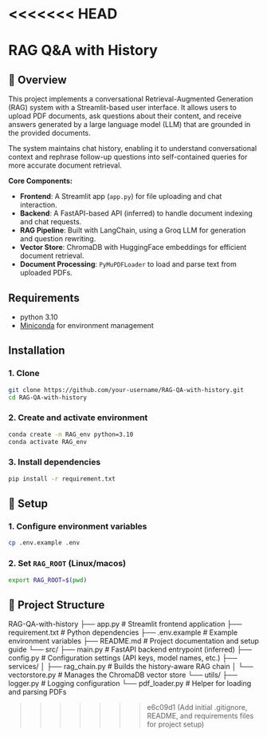<<<<<<< HEAD
=======
# RAG Q&A with History


## 📌 Overview
This project implements a conversational Retrieval-Augmented Generation (RAG) system with a Streamlit-based user interface. It allows users to upload PDF documents, ask questions about their content, and receive answers generated by a large language model (LLM) that are grounded in the provided documents.

The system maintains chat history, enabling it to understand conversational context and rephrase follow-up questions into self-contained queries for more accurate document retrieval.

**Core Components:**
- **Frontend**: A Streamlit app (`app.py`) for file uploading and chat interaction.
- **Backend**: A FastAPI-based API (inferred) to handle document indexing and chat requests.
- **RAG Pipeline**: Built with LangChain, using a Groq LLM for generation and question rewriting.
- **Vector Store**: ChromaDB with HuggingFace embeddings for efficient document retrieval.
- **Document Processing**: `PyMuPDFLoader` to load and parse text from uploaded PDFs.

## Requirements
- python 3.10
- [Miniconda](https://docs.anaconda.com/free/miniconda/#quick-command-line-install) for environment management


## Installation
### 1.  Clone
```bash
git clone https://github.com/your-username/RAG-QA-with-history.git
cd RAG-QA-with-history
```

### 2. Create and activate environment
```bash
conda create -n RAG_env python=3.10
conda activate RAG_env
```

### 3. Install dependencies
```bash
pip install -r requirement.txt
```

## 🔧 Setup
### 1. Configure environment variables
```bash
cp .env.example .env
```

### 2. Set `RAG_ROOT` (Linux/macos)
```bash
export RAG_ROOT=$(pwd)
```

## 📂 Project Structure
RAG-QA-with-history
├── app.py                  # Streamlit frontend application
├── requirement.txt         # Python dependencies
├── .env.example            # Example environment variables
├── README.md               # Project documentation and setup guide
└── src/
    ├── main.py             # FastAPI backend entrypoint (inferred)
    ├── config.py           # Configuration settings (API keys, model names, etc.)
    ├── services/
    │   ├── rag_chain.py    # Builds the history-aware RAG chain
    │   └── vectorstore.py  # Manages the ChromaDB vector store
    └── utils/
        ├── logger.py       # Logging configuration
        └── pdf_loader.py   # Helper for loading and parsing PDFs
>>>>>>> e6c09d1 (Add initial .gitignore, README, and requirements files for project setup)

